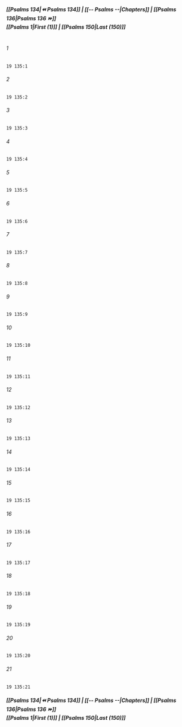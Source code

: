 
##### **[[Psalms 134|⏪ Psalms 134]] | [[-- Psalms --|Chapters]] | [[Psalms 136|Psalms 136 ⏩]]**<br>**[[Psalms 1|First (1)]] | [[Psalms 150|Last (150)]]**<br><br>

###### 1
``` verse
19 135:1
```
###### 2
``` verse
19 135:2
```
###### 3
``` verse
19 135:3
```
###### 4
``` verse
19 135:4
```
###### 5
``` verse
19 135:5
```
###### 6
``` verse
19 135:6
```
###### 7
``` verse
19 135:7
```
###### 8
``` verse
19 135:8
```
###### 9
``` verse
19 135:9
```
###### 10
``` verse
19 135:10
```
###### 11
``` verse
19 135:11
```
###### 12
``` verse
19 135:12
```
###### 13
``` verse
19 135:13
```
###### 14
``` verse
19 135:14
```
###### 15
``` verse
19 135:15
```
###### 16
``` verse
19 135:16
```
###### 17
``` verse
19 135:17
```
###### 18
``` verse
19 135:18
```
###### 19
``` verse
19 135:19
```
###### 20
``` verse
19 135:20
```
###### 21
``` verse
19 135:21
```

##### **[[Psalms 134|⏪ Psalms 134]] | [[-- Psalms --|Chapters]] | [[Psalms 136|Psalms 136 ⏩]]**<br>**[[Psalms 1|First (1)]] | [[Psalms 150|Last (150)]]**

